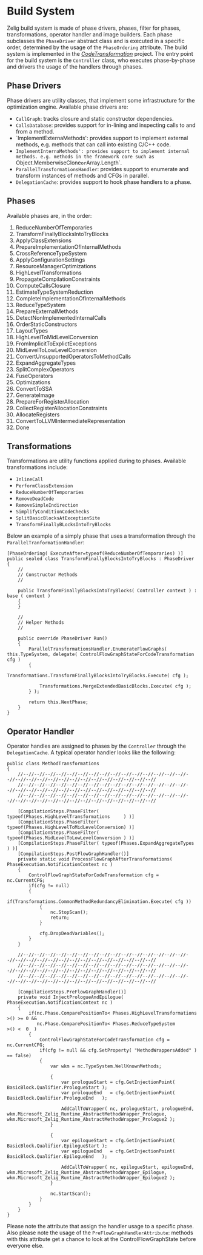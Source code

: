 # Build System 
Zelig build system is made of phase drivers, phases, filter for phases, transformations, operator handler and image builders. Each phase subclasses the `PhaseDriver` abstract class and is executed in a specific order, determined by the usage of the `PhaseOrdering` attribute. 
The build system is implemented in the [_CodeTransformation_](https://github.com/NETMF/zelig-pr/tree/il2ir_demo/zelig/Zelig/CompileTime/CodeGenerator/CodeTransformation) project. 
The entry point for the build system is the `Controller` class, who executes phase-by-phase and drivers the usage of the handlers through phases. 

## Phase Drivers
Phase drivers are utility classes, that implement some infrastructure for the optimization engine. Available phase drivers are:

* `CallGraph`: tracks closure and static constructor dependencies. 
* `CallsDatabase`: provides support for in-lining and inspecting calls to and from a method.
* `ImplementExternaMethods': provides support to implement external methods, e.g. methods that can call into existing C/C++ code. 
* `ImplementInternaMethods': provides support to implement internal methods. e.g. methods in the framework core such as `Object.MemberwiseClone` or `Array.Length`. 
* `ParallelTransformationsHandler`: provides support to enumerate and transform instances of methods and CFGs in parallel.
* `DelegationCache`: provides support to hook phase handlers to a phase.  

## Phases
Available phases are, in the order:

1. ReduceNumberOfTemporaries
2. TransformFinallyBlocksIntoTryBlocks
3. ApplyClassExtensions
4. PrepareImplementationOfInternalMethods  
5. CrossReferenceTypeSystem
6. ApplyConfigurationSettings
7. ResourceManagerOptimizations
8. HighLevelTransformations
9. PropagateCompilationConstraints
10. ComputeCallsClosure
11. EstimateTypeSystemReduction
12. CompleteImplementationOfInternalMethods
13. ReduceTypeSystem
14. PrepareExternalMethods
15. DetectNonImplementedInternalCalls
16. OrderStaticConstructors
17. LayoutTypes
18. HighLevelToMidLevelConversion
19. FromImplicitToExplictExceptions
20. MidLevelToLowLevelConversion
21. ConvertUnsupportedOperatorsToMethodCalls
22. ExpandAggregateTypes
23. SplitComplexOperators
24. FuseOperators
25. Optimizations
26. ConvertToSSA
27. GenerateImage
28. PrepareForRegisterAllocation
29. CollectRegisterAllocationConstraints
30. AllocateRegisters
31. ConvertToLLVMIntermediateRepresentation
32. Done 

## Transformations 
Transformations are utility functions applied during to phases. Available transformations include:

* `InlineCall`
* `PerformClassExtension`
* `ReduceNumberOfTemporaries`
* `RemoveDeadCode`
* `RemoveSimpleIndirection`
* `SimplifyConditionCodeChecks`
* `SplitBasicBlocksAtExceptionSite`
* `TransformFinallyBLocksIntoTryBlocks` 

Below an example of a simply phase that uses a transformation through the `ParallelTranformationHandler`: 

    [PhaseOrdering( ExecuteAfter=typeof(ReduceNumberOfTemporaries) )]
    public sealed class TransformFinallyBlocksIntoTryBlocks : PhaseDriver
    {
        //
        // Constructor Methods
        //

        public TransformFinallyBlocksIntoTryBlocks( Controller context ) : base ( context )
        {
        }

        //
        // Helper Methods
        //

        public override PhaseDriver Run()
        {
            ParallelTransformationsHandler.EnumerateFlowGraphs( this.TypeSystem, delegate( ControlFlowGraphStateForCodeTransformation cfg )
            {
                Transformations.TransformFinallyBlocksIntoTryBlocks.Execute( cfg );

                Transformations.MergeExtendedBasicBlocks.Execute( cfg );
            } );

            return this.NextPhase;
        }
    }

## Operator Handler
Operator handles are assigned to phases by the `Controller` through the `DelegationCache`. 
A typical operator handler looks like the following:


    public class MethodTransformations
    {
        //--//--//--//--//--//--//--//--//--//--//--//--//--//--//--//--//--//--//--//--//--//--//--//--//--//--//--//--//--//
        //--//--//--//--//--//--//--//--//--//--//--//--//--//--//--//--//--//--//--//--//--//--//--//--//--//--//--//--//--//
        //--//--//--//--//--//--//--//--//--//--//--//--//--//--//--//--//--//--//--//--//--//--//--//--//--//--//--//--//--//

        [CompilationSteps.PhaseFilter( typeof(Phases.HighLevelTransformations     ) )]
        [CompilationSteps.PhaseFilter( typeof(Phases.HighLevelToMidLevelConversion) )]
        [CompilationSteps.PhaseFilter( typeof(Phases.MidLevelToLowLevelConversion ) )]
        [CompilationSteps.PhaseFilter( typeof(Phases.ExpandAggregateTypes         ) )]
        [CompilationSteps.PostFlowGraphHandler()]
        private static void ProcessFlowGraphAfterTransformations( PhaseExecution.NotificationContext nc )
        {
            ControlFlowGraphStateForCodeTransformation cfg = nc.CurrentCFG;
            if(cfg != null)
            {
                if(Transformations.CommonMethodRedundancyElimination.Execute( cfg ))
                {
                    nc.StopScan();
                    return;
                }

                cfg.DropDeadVariables();
            }
        }

        //--//--//--//--//--//--//--//--//--//--//--//--//--//--//--//--//--//--//--//--//--//--//--//--//--//--//--//--//--//
        //--//--//--//--//--//--//--//--//--//--//--//--//--//--//--//--//--//--//--//--//--//--//--//--//--//--//--//--//--//
        //--//--//--//--//--//--//--//--//--//--//--//--//--//--//--//--//--//--//--//--//--//--//--//--//--//--//--//--//--//

        [CompilationSteps.PreFlowGraphHandler()]
        private void InjectPrologueAndEpilogue( PhaseExecution.NotificationContext nc )
        {
            if(nc.Phase.ComparePositionTo< Phases.HighLevelTransformations >() >= 0 &&
               nc.Phase.ComparePositionTo< Phases.ReduceTypeSystem         >() <  0  )
            {
                ControlFlowGraphStateForCodeTransformation cfg = nc.CurrentCFG;
                if(cfg != null && cfg.SetProperty( "MethodWrappersAdded" ) == false)
                {
                    var wkm = nc.TypeSystem.WellKnownMethods;

                    {
                        var prologueStart = cfg.GetInjectionPoint( BasicBlock.Qualifier.PrologueStart );
                        var prologueEnd   = cfg.GetInjectionPoint( BasicBlock.Qualifier.PrologueEnd   );
    
                        AddCallToWrapper( nc, prologueStart, prologueEnd, wkm.Microsoft_Zelig_Runtime_AbstractMethodWrapper_Prologue, wkm.Microsoft_Zelig_Runtime_AbstractMethodWrapper_Prologue2 );
                    }

                    {
                        var epilogueStart = cfg.GetInjectionPoint( BasicBlock.Qualifier.EpilogueStart );
                        var epilogueEnd   = cfg.GetInjectionPoint( BasicBlock.Qualifier.EpilogueEnd   );

                        AddCallToWrapper( nc, epilogueStart, epilogueEnd, wkm.Microsoft_Zelig_Runtime_AbstractMethodWrapper_Epilogue, wkm.Microsoft_Zelig_Runtime_AbstractMethodWrapper_Epilogue2 );
                    }

                    nc.StartScan();
                }
            }
        }
    }

Please note the attribute that assign the handler usage to a specific phase. Also please note the usage of the `PreFlowGraphHandlerAttribute`: methods with this attribute get a chance to look at the ControlFlowGraphState before everyone else. 
